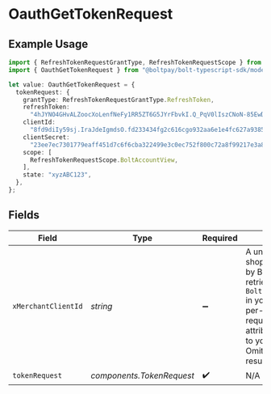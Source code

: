 # OauthGetTokenRequest

## Example Usage

```typescript
import { RefreshTokenRequestGrantType, RefreshTokenRequestScope } from "@boltpay/bolt-typescript-sdk/models/components";
import { OauthGetTokenRequest } from "@boltpay/bolt-typescript-sdk/models/operations";

let value: OauthGetTokenRequest = {
  tokenRequest: {
    grantType: RefreshTokenRequestGrantType.RefreshToken,
    refreshToken:
      "4hJYNO4GHvALZoocXoLenfNeFy1RR5ZT6G5JYrFbvkI.Q_PqV0lIszCNoN-85EwD-2nYZOVEepVgJSolx-Jbzrs",
    clientId:
      "8fd9diIy59sj.IraJdeIgmdsO.fd233434fg2c616cgo932aa6e1e4fc627a9385045gr395222a127gi93c595rg4",
    clientSecret:
      "23ee7ec7301779eaff451d7c6f6cba322499e3c0ec752f800c72a8f99217e3a8",
    scope: [
      RefreshTokenRequestScope.BoltAccountView,
    ],
    state: "xyzABC123",
  },
};
```

## Fields

| Field                                                                                                                                                                                                                                                                                                                | Type                                                                                                                                                                                                                                                                                                                 | Required                                                                                                                                                                                                                                                                                                             | Description                                                                                                                                                                                                                                                                                                          |
| -------------------------------------------------------------------------------------------------------------------------------------------------------------------------------------------------------------------------------------------------------------------------------------------------------------------- | -------------------------------------------------------------------------------------------------------------------------------------------------------------------------------------------------------------------------------------------------------------------------------------------------------------------- | -------------------------------------------------------------------------------------------------------------------------------------------------------------------------------------------------------------------------------------------------------------------------------------------------------------------- | -------------------------------------------------------------------------------------------------------------------------------------------------------------------------------------------------------------------------------------------------------------------------------------------------------------------- |
| `xMerchantClientId`                                                                                                                                                                                                                                                                                                  | *string*                                                                                                                                                                                                                                                                                                             | :heavy_minus_sign:                                                                                                                                                                                                                                                                                                   | A unique identifier for a shopper's device, generated by Bolt. The value is retrieved with `Bolt.state.merchantClientId` in your frontend context, per-shopper. This header is required for proper attribution of this operation to your analytics reports. Omitting this header may result in incorrect statistics. |
| `tokenRequest`                                                                                                                                                                                                                                                                                                       | *components.TokenRequest*                                                                                                                                                                                                                                                                                            | :heavy_check_mark:                                                                                                                                                                                                                                                                                                   | N/A                                                                                                                                                                                                                                                                                                                  |